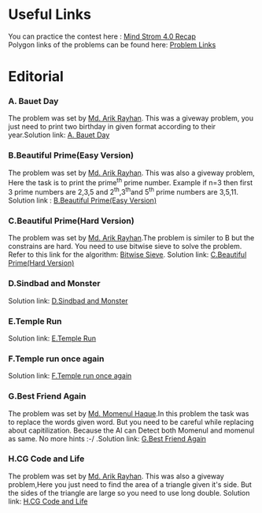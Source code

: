 <h1>Useful Links</h1>
<p>
You can practice the contest here : <a href="https://codeforces.com/contestInvitation/4284d68fadff82c5b861d3818b70eca85ee1011e">Mind Strom 4.0 Recap</a><br>
Polygon links of the problems can be found here: <a href="https://github.com/mdarikrayhan/Mind-Strom-4.0-Editorial-and-Problem-Set/blob/main/Problem%20Polygon%20Link.txt">Problem Links</a><br>
</p>


<h1>Editorial</h1>

<h3>A. Bauet Day </h3>
<p>
The problem was set by <a href="https://github.com/mdarikrayhan">Md. Arik Rayhan</a>. This was a giveway problem, you just need to print two birthday in given format according to their year.Solution link: <a href="https://github.com/mdarikrayhan/Mind-Strom-4.0-Editorial-and-Problem-Set/tree/main/Solution/1.Bauet%20Day">A. Bauet Day </a>

</p>

<h3>B.Beautiful Prime(Easy Version)</h3>
<p>
The problem was set by <a href="https://github.com/mdarikrayhan">Md. Arik Rayhan</a>. This was also a giveway problem, Here the task is to print the prime<sup>th</sup> prime number. Example if n=3 then first 3 prime numbers are 2,3,5 and 2<sup>th</sup>,3<sup>th</sup>and 5<sup>th</sup> prime numbers are 3,5,11. Solution link : <a href="https://github.com/mdarikrayhan/Mind-Strom-4.0-Editorial-and-Problem-Set/tree/main/Solution/2.Beautiful%20Prime(Easy%20Version)">B.Beautiful Prime(Easy Version)</a>
</p>

<h3>C.Beautiful Prime(Hard Version)</h3>
<p>
The problem was set by <a href="https://github.com/mdarikrayhan">Md. Arik Rayhan</a>.The problem is similer to B but the constrains are hard. You need to use bitwise sieve to solve the problem. Refer to this link for the algorithm: <a href="https://www.shafaetsplanet.com/?p=855">Bitwise Sieve</a>. Solution link: <a href="https://github.com/mdarikrayhan/Mind-Strom-4.0-Editorial-and-Problem-Set/tree/main/Solution/3.Beautiful%20Prime(Hard%20Version)">C.Beautiful Prime(Hard Version)</a>
</p>

<h3>D.Sindbad and Monster</h3>
<p>
Solution link: <a href="https://github.com/mdarikrayhan/Mind-Strom-4.0-Editorial-and-Problem-Set/tree/main/Solution/4.Sindbad%20and%20Monster">D.Sindbad and Monster</a>
</p>

<h3>E.Temple Run</h3>
<p>
Solution link: <a href="https://github.com/mdarikrayhan/Mind-Strom-4.0-Editorial-and-Problem-Set/tree/main/Solution/5.Temple%20Run">E.Temple Run</a>
</p>

<h3>F.Temple run once again</h3>
<p>
Solution link: <a href="https://github.com/mdarikrayhan/Mind-Strom-4.0-Editorial-and-Problem-Set/tree/main/Solution/6.Temple%20run%20once%20again">F.Temple run once again</a>
</p>

<h3>G.Best Friend Again</h3>
<p>
The problem was set by <a href="https://github.com/MomenulHaque50">Md. Momenul Haque</a>.In this problem the task was to replace the words given word. But you need to be careful while replacing about capitilization. Because the AI can Detect both Momenul and momenul as same. No more hints :-/ .Solution link: <a href="https://github.com/mdarikrayhan/Mind-Strom-4.0-Editorial-and-Problem-Set/tree/main/Solution/7.Best%20Friend%20Again">G.Best Friend Again</a>
</p>

<h3>H.CG Code and Life</h3>
<p>
The problem was set by <a href="https://github.com/mdarikrayhan">Md. Arik Rayhan</a>. This was also a giveway problem,Here you just need to find the area of a triangle given it's side. But the sides of the triangle are large so you need to use long double. Solution link: <a href="https://github.com/mdarikrayhan/Mind-Strom-4.0-Editorial-and-Problem-Set/tree/main/Solution/8.CG%20Code%20and%20Life">H.CG Code and Life</a>
</p>